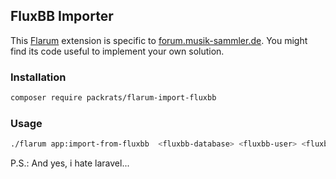## FluxBB Importer

This [Flarum](https://flarum.org/) extension is specific to [forum.musik-sammler.de](https://forum.musik-sammler.de/). You might
find its code useful to implement your own solution.

### Installation

```sh
composer require packrats/flarum-import-fluxbb
```

### Usage

```sh
./flarum app:import-from-fluxbb  <fluxbb-database> <fluxbb-user> <fluxbb-password> <fluxbb-prefix> <fluxbb-host>
```

P.S.: And yes, i hate laravel...
